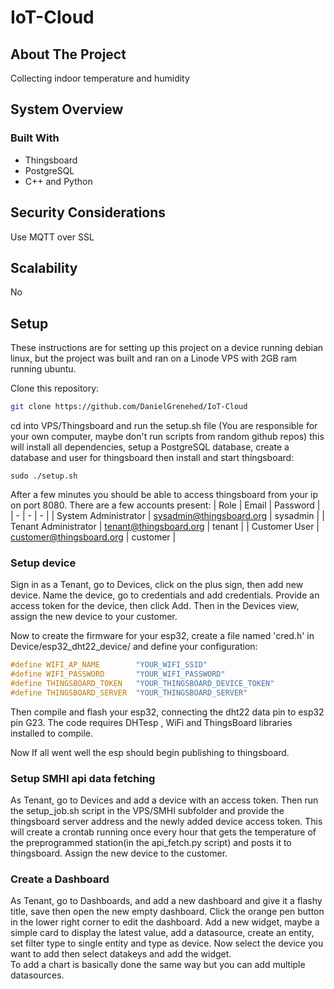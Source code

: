 # IoT-Cloud


## About The Project
Collecting indoor temperature and humidity

## System Overview

### Built With
* Thingsboard
* PostgreSQL
* C++ and Python


## Security Considerations

Use MQTT over SSL 

## Scalability
No


## Setup
These instructions are for setting up this project on a device running debian linux, but the project was built and ran on a Linode VPS with 2GB ram running ubuntu.      

Clone this repository:
```bash
git clone https://github.com/DanielGrenehed/IoT-Cloud
```
cd into VPS/Thingsboard and run the setup.sh file (You are responsible for your own computer, maybe don't run scripts from random github repos) this will install all dependencies, setup a PostgreSQL database, create a database and user for thingsboard then install and start thingsboard:
```
sudo ./setup.sh
```

After a few minutes you should be able to access thingsboard from your ip on port 8080.
There are a few accounts present:
| Role | Email | Password |
| - | - | - |
| System Administrator | sysadmin@thingsboard.org | sysadmin |
| Tenant Administrator | tenant@thingsboard.org | tenant |
| Customer User | customer@thingsboard.org | customer |

### Setup device
Sign in as a Tenant, go to Devices, click on the plus sign, then add new device. Name the device, go to credentials and add credentials. Provide an access token for the device, then click Add. Then in the Devices view, assign the new device to your customer.

Now to create the firmware for your esp32, create a file named 'cred.h' in Device/esp32_dht22_device/ and define your configuration: 
```C
#define WIFI_AP_NAME        "YOUR_WIFI_SSID"
#define WIFI_PASSWORD       "YOUR_WIFI_PASSWORD"
#define THINGSBOARD_TOKEN   "YOUR_THINGSBOARD_DEVICE_TOKEN"
#define THINGSBOARD_SERVER  "YOUR_THINGSBOARD_SERVER"
```
Then compile and flash your esp32, connecting the dht22 data pin to esp32 pin G23. The code requires DHTesp , WiFi and ThingsBoard libraries installed to compile.   
   
Now If all went well the esp should begin publishing to thingsboard.

### Setup SMHI api data fetching
As Tenant, go to Devices and add a device with an access token. Then run the setup_job.sh script in the VPS/SMHI subfolder and provide the thingsboard server address and the newly added device access token. This will create a crontab running once every hour that gets the temperature of the preprogrammed station(in the api_fetch.py script) and posts it to thingsboard. Assign the new device to the customer.

### Create a Dashboard
As Tenant, go to Dashboards, and add a new dashboard and give it a flashy title, save then open the new empty dashboard. Click the orange pen button in the lower right corner to edit the dashboard. Add a new widget, maybe a simple card to display the latest value, add a datasource, create an entity, set filter type to single entity and type as device. Now select the device you want to add then select datakeys and add the widget.   
To add a chart is basically done the same way but you can add multiple datasources.


